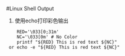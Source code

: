 #Linux Shell Output

1. 使用echo打印彩色输出
 ``` 
     RED='\033[0;31m'
     NC='\033[0m' # No Color
     printf "${RED} This is red text ${NC}" 
  or echo -e "${RED} This is red text ${NC}" 
```

